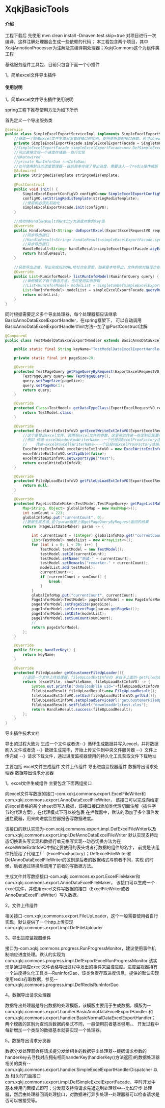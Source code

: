 # XqkjBasicTools

#### 介绍
工程下载后 先使用 mvn clean install -Dmaven.test.skip=true 对项目进行一次编译，这样注解处理器会生成一些依赖的代码；
本工程包含两个项目，其中XqkjAnnotionProcesser为注解及其编译期处理器；XqkjCommons这个为组件类工程

基础服务组件工具包，目前只包含下面一个小插件

1。简单excel文件导出插件


#### 使用说明
1。简单excel文件导出插件使用说明

spring工程下推荐使用方法为如下所示

首先定义一个导出服务类
```java
@service
public class SimpleExcelExportServiceImpl implements SimpleExcelExportService{
    //获取一个简单excel文件生成分发管理接口的实例，支持使用单例接口获取，也可以new一个，建议使用单例模式
    private SimpleExcelExportFacade simpleExcelExportFacade = SingletonDefSimpleExcelExportFacade.getInstance();
    //SimpleExcelExportFacade simpleExcelExportFacade=new DefSimpleExcelExportFacade();
    //可以直接实现一个进度存储器--自行实现
    //@Autowired
    //private RunInforDao runInfoDao;
    //也可使用默认的进度管理器--目前简单存储了导出进度，需要注入一个redis操作模版
    @Autowired
    private StringRedisTemplate stringRedisTemplate;
    
    @PostConstruct
    public void init() {
        SimpleExcelExportConfigVO configVO=new SimpleExcelExportConfigVO();
        configVO.setStringRedisTemplate(stringRedisTemplate);
        //使用前必须先初始化
        simpleExcelExportFacade.init(configVO);
    }
    
    //成功时HandleResult的entity为进度对象的key值
    @Override
    public HandleResult<String> doExportExcel(ExportExcelRequestVO requestVO) {
        //同步导出接口
        //HandleResult<String> handleResult=simpleExcelExportFacade.synExportExcel(requestVO);
        //异步导出接口
        HandleResult<String> handleResult=simpleExcelExportFacade.asyExportExcel(requestVO);
        return handleResult;
    }
    
    //获取导出进度，导出完成后的URL地址也在里面，如果是本地导出，文件的绝对路径也在里面。
    @Override
    public List<RuninforModel> listRunInfoModel(RuninforQuery query) {
        //单例模式下有个静态方法，也可使用实例获取
        //List<RunInforModel> modelList = SingletonDefSimpleExcelExportFacade.listRunInfoModel(query);
        List<RunInforModel> modelList = simpleExcelExportFacade.queryRunInfoList(query);
        return modelList;
    }
}


```

同时根据需要定义多个导出处理器，每个处理器都应该继承 BasicAnnoDataExcelExportHandler，在spring框架下，
可以自动调用BasicAnnoDataExcelExportHandler#init方法--加了@PostConstruct注解
```java
@Component
public class TestModelDataExcelExportHandler extends BasicAnnoDataExcelExportHandler<TestModel,TestPageQuery> {

    public static final String keyName="TestModelDataExcelExportHandler";

    private static final int pageSize=20;

    @Override
    protected TestPageQuery getPageQueryByRequest(ExportExcelRequestVO requestVO) {
        TestPageQuery query=new TestPageQuery();
        query.setPageSize(pageSize);
        query.setPageNo(1);
        return query;
    }

    @Override
    protected Class<TestModel> getDataTypeClass(ExportExcelRequestVO requestVO) {
        return TestModel.class;
    }

    @Override
    protected ExcelWriteExtInfoVO getExcelWriteExtInfoVO(ExportExcelRequestVO requestVO) {
        //这个是导出excel文件，调用写excel文件的参数，这里可以传递一些定制化配置等；具体参见该类
        //例如 传递-excelHeaderRowWriterName--一个已经向ExcelProxFactory注册过的ExcelHeaderRowWriter组件来替换默认的表头写组件
        //    传递-excelRowCellWriterName--一个已经向ExcelProxFactory注册过的ExcelRowCellWriter组件来替换默认的表体单元格写组件
        ExcelWriteExtInfoVO excelWriteExtInfoVO = new ExcelWriteExtInfoVO();
        excelWriteExtInfoVO.setZipAble(false);
        excelWriteExtInfoVO.setExportType("test");
        return excelWriteExtInfoVO;
    }

    @Override
    protected FileUpLoadExtInfoVO getFileUpLoadExtInfoVO(ExportExcelRequestVO requestVO) {
        return null;
    }

    @Override
    protected PageListDateMaker<TestModel,TestPageQuery> getPageListMaker(ExportExcelRequestVO requestVO) {
        Map<String, Object> globalInfoMap = new HashMap<>();
        int sumCount = 223;
        globalInfoMap.put("currentCount", 0);
        //数据生成方法,这个param就是上面getPageQueryByRequest返回的结果
        return (PageListDateMaker) param -> {

            int currentCount = (Integer) globalInfoMap.get("currentCount");
            List<TestModel> modelList = new ArrayList<>();
            for (int i = 0; i < 20; i++) {
                TestModel testModel = new TestModel();
                testModel.setId(currentCount);
                testModel.setName("测试-" + currentCount);
                testModel.setRemarks("remarker-" + currentCount);
                modelList.add(testModel);
                currentCount++;
                if (currentCount > sumCount) {
                    break;
                }
            }
            globalInfoMap.put("currentCount", currentCount);
            PageInforModel<TestModel> pageInforModel = new PageInforModel<>();
            pageInforModel.setPageSize(pageSize);
            pageInforModel.setCurrentPage(param.getPageNo());
            pageInforModel.setDate(modelList);
            pageInforModel.setSumCount(sumCount);
            //
            return pageInforModel;
        };
    }

    @Override
    public String handlerKey() {
        return keyName;
    }

    @Override
    protected FileUpLoader getCoustomerFileUpLoader(){
        //返回一个文件上传处理器，fileUpLoadExtInfoVO 来自于上面的-getFileUpLoadExtInfoVO
        return (excelFile, showFileName, fileUpLoadExtInfoVO) -> {
            System.out.println("doUploadFlie uid="+fileUpLoadExtInfoVO.getUid());
            FileUpLoadResult fileUpLoadResult=new FileUpLoadResult();
            fileUpLoadExtInfoVO.setUid(fileUpLoadExtInfoVO.getUid());
            fileUpLoadExtInfoVO.setUploadServiceUrl("getCoustomerFileUpLoader/test.xlsx");
            fileUpLoadResult.setFileUrl("downloadUrl/test.xlxs");
            return HandleResult.success(fileUpLoadResult);
        };
    }
}

```

导出插件技术文档

导出的过程大致为 生成一个文件或者流--》循环生成数据并写入excel，并将数据刷入文件或者流 --》数据生成完毕，开始上传文件到中央文件服务器
--》文件上传完成 --》请求下载文件，通过进度监视器使用的持久化工具获取文件下载地址

主要包括 excel文件生成组件 文件上传组件 导出进度监视器组件 数据导出请求处理器 数据导出请求分发器

1。excel文件生成组件 主要包含下面两组接口

向excel文件写数据的接口-com.xqkj.commons.export.ExcelFileWriter和com.xqkj.commons.export.AnnoDataExcelFileWriter，
该接口可以完成向给定的excel表格的某个sheet页写入数据，该接口接口添加类代理切面注解（插件字节的代理方案），在代理模式下可以被包裹
在拦截器中，默认的添加了多个事件发送拦截器，用来向进度监控器报告写数据进度。

该接口的默认实现为-com.xqkj.commons.export.impl.DefExcelFileWriter以及com.xqkj.commons.export.impl.DefAnnoDataExcelFileWriter
默认实现支持动态切换表头写实现和数据行单元格写实现--动态切换方法为在excelWriteExtInfoVO中指定要使用的表头或者行数据的组件的名字，
前提是该组件托管给了代理工厂（ExcelProxFactory）；DefExcelFileWriter和DefAnnoDataExcelFileWriter的区别是后者的数据格式与前者不同，实现
的时候，后者通过转换后调用了前者的写数据方法。

生成文件并写数据接口-com.xqkj.commons.export.ExcelFileMaker和com.xqkj.commons.export.AnnoDataExcelFileMaker，
该接口可以生成一个excel文件，并使用excel文件写数据的接口（ExcelFileWriter或者AnnoDataExcelFileWriter）写入数据。

2。文件上传组件 

相关接口-com.xqkj.commons.export.FileUpLoader，这个一般需要使用者自行实现，默认提供了一个http上传实现com.xqkj.commons.export.impl.DefFileUploader

3。导出进度监视器组件

接口为-com.xqkj.commons.progress.RunProgressMonitor，建议使用事件机制响应进度处理。默认的实现为com.xqkj.commons.progress.impl.DefExportExcelRunProgressMonitor
该实现是通过响应excel文件表格导出过程中发出的事件来监控进度。进度监视器持有一个进度持久化工具类--RunInforDao，该类负责存取进度信息，提供的默认实现
使用redis存取数据，参见--com.xqkj.commons.progress.impl.DefRedisRunInforDao

4。数据导出请求处理器

数据导出处理器是导出数据的处理模版，该模版主要用于生成数据，模版为--com.xqkj.commons.export.handler.BasicAnnoDataExcelExportHandler
和com.xqkj.commons.export.handler.BasicNormalDataExcelExportHandler；两个模版的区别为查询后数据的格式不同，一般使用前者基本够用。、
开发过程中每新增加一个类型的数据基本就要实现一个处理器。

5。数据导出请求分发器

数据分发处理器会将请求提分发给相关的数据导出处理器--根据请求参数的handerKey去寻找对应拥有相同handerKey(handlerKey()方法返回)的数据处理器
相关的类有--com.xqkj.commons.export.handler.SimpleExcelExportHandlerDispatcher 以及 相关的门面接口 
com.xqkj.commons.export.impl.DefSimpleExcelExportFacade，平时开发中基本使用门面模式即可；分发器支持将请求先返送到处理器中--比如异步
处理器，然后由处理器回调处理接口，对数据进行异步处理--处理器器可以检查请求是否可以被接受等。